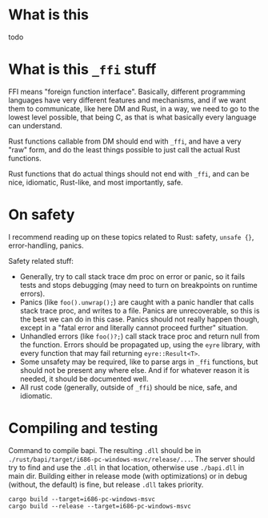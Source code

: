 # What is this

todo

# What is this `_ffi` stuff

FFI means "foreign function interface". Basically, different programming languages have very different features and mechanisms,
and if we want them to communicate, like here DM and Rust, in a way, we need to go to the lowest level possible, that being C,
as that is what basically every language can understand.

Rust functions callable from DM should end with `_ffi`, and have a very "raw" form, and do the least things possible to just call the actual Rust functions.

Rust functions that do actual things should not end with `_ffi`, and can be nice, idiomatic, Rust-like, and most importantly, safe.

# On safety

I recommend reading up on these topics related to Rust: safety, `unsafe {}`, error-handling, panics.

Safety related stuff:
- Generally, try to call stack trace dm proc on error or panic, so it fails tests and stops debugging (may need to turn on breakpoints on runtime errors).
- Panics (like `foo().unwrap();`) are caught with a panic handler that calls stack trace proc, and writes to a file.
  Panics are unrecoverable, so this is the best we can do in this case.
  Panics should not really happen though, except in a "fatal error and literally cannot proceed further" situation.
- Unhandled errors (like `foo()?;`) call stack trace proc and return null from the function.
  Errors should be propagated up, using the `eyre` library, with every function that may fail returning `eyre::Result<T>`.
- Some unsafety may be required, like to parse args in `_ffi` functions, but should not be present any where else.
  And if for whatever reason it is needed, it should be documented well.
- All rust code (generally, outside of `_ffi`) should be nice, safe, and idiomatic.

# Compiling and testing

Command to compile bapi. The resulting `.dll` should be in `./rust/bapi/target/i686-pc-windows-msvc/release/...`.
The server should try to find and use the `.dll` in that location, otherwise use `./bapi.dll` in main dir.
Building either in release mode (with optimizations) or in debug (without, the default) is fine, but release `.dll` takes priority.
```
cargo build --target=i686-pc-windows-msvc
cargo build --release --target=i686-pc-windows-msvc
```
